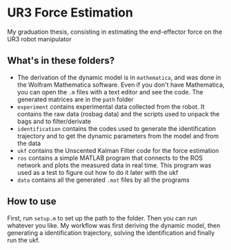 # UR3 Force Estimation
My graduation thesis, consisting in estimating the end-effector force on the UR3 robot manipulator

## What's in these folders?
* The derivation of the dynamic model is in `mathematica`, and was done in the Wolfram Mathematica software. Even if you don't have Mathematica, you can open the `.m` files with a text editor and see the code. The generated matrices are in the `path` folder
* `experiment` contains experimental data collected from the robot. It contains the raw data (rosbag data) and the scripts used to unpack the bags and to filter/derivate
* `identification` contains the codes used to generate the identification trajectory and to get the dynamic parameters from the model and from the data
* `ukf` contains the Unscented Kalman Filter code for the force estimation
* `ros` contains a simple MATLAB program that connects to the ROS network and plots the measured data in real time. This program was used as a test to figure out how to do it later with the ukf
* `data` contains all the generated `.mat` files by all the programs

## How to use
First, run `setup.m` to set up the path to the folder. Then you can run whatever you like. My workflow was first deriving the dynamic model, then generating a identification trajectory, solving the identification and finally run the ukf.
